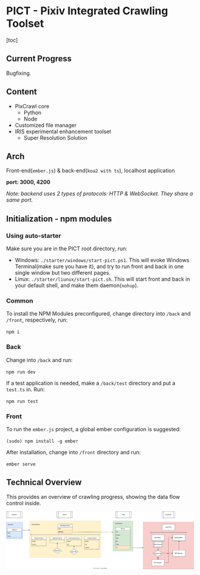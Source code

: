 # PICT - Pixiv Integrated Crawling Toolset

[toc]

## Current Progress
Bugfixing.

## Content

- PixCrawl core
  - Python
  - Node
- Customized file manager
- IRIS experimental enhancement toolset
  - Super Resolution Solution

## Arch

Front-end(`ember.js`) & back-end(`koa2 with ts`), localhost application

**port: 3000, 4200**

*Note: backend uses 2 types of protocols: HTTP & WebSocket. They share a same port.*

## Initialization - npm modules

### Using auto-starter

Make sure you are in the PICT root directory, run:

- Windows: `./starter/windows/start-pict.ps1`. This will evoke Windows Terminal(make sure you have it), and try to run front and back in one single window but two different pages.
- Linux: `./starter/liunux/start-pict.sh`. This will start front and back in your default shell, and make them daemon(`nohup`).

### Common

To install the NPM Modules preconfigured, change directory into `/back` and `/front`, respectively, run:

`npm i`

### Back

Change into `/back` and run:

`npm run dev`

If a test application is needed, make a `/back/test` directory and put a `test.ts` in. Run:

`npm run test`

### Front

To run the `ember.js` project, a global ember configuration is suggested:

`(sudo) npm install -g ember`

After installation, change into `/front` directory and run:

`ember serve`

## Technical Overview

This provides an overview of crawling progress, showing the data flow control inside.

![img](./readme-src/back.svg)
